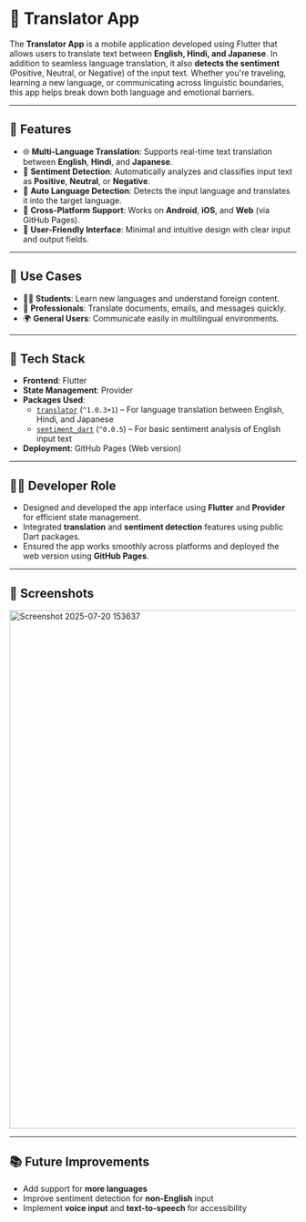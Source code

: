 # 📱 Translator App

The **Translator App** is a mobile application developed using Flutter that allows users to translate text between **English, Hindi, and Japanese**. In addition to seamless language translation, it also **detects the sentiment** (Positive, Neutral, or Negative) of the input text. Whether you're traveling, learning a new language, or communicating across linguistic boundaries, this app helps break down both language and emotional barriers.

---

## 🚀 Features

- 🌐 **Multi-Language Translation**: Supports real-time text translation between **English**, **Hindi**, and **Japanese**.
- 🧠 **Sentiment Detection**: Automatically analyzes and classifies input text as **Positive**, **Neutral**, or **Negative**.
- 🧭 **Auto Language Detection**: Detects the input language and translates it into the target language.
- 📲 **Cross-Platform Support**: Works on **Android**, **iOS**, and **Web** (via GitHub Pages).
- 🧼 **User-Friendly Interface**: Minimal and intuitive design with clear input and output fields.

---

## 🎯 Use Cases

- 👩‍🎓 **Students**: Learn new languages and understand foreign content.
- 💼 **Professionals**: Translate documents, emails, and messages quickly.
- 🌍 **General Users**: Communicate easily in multilingual environments.

---

## 🧰 Tech Stack

- **Frontend**: Flutter
- **State Management**: Provider
- **Packages Used**:
  - [`translator`](https://pub.dev/packages/translator) (`^1.0.3+1`) – For language translation between English, Hindi, and Japanese
  - [`sentiment_dart`](https://pub.dev/packages/sentiment_dart) (`^0.0.5`) – For basic sentiment analysis of English input text
- **Deployment**: GitHub Pages (Web version)

---

## 👩‍💻 Developer Role

- Designed and developed the app interface using **Flutter** and **Provider** for efficient state management.
- Integrated **translation** and **sentiment detection** features using public Dart packages.
- Ensured the app works smoothly across platforms and deployed the web version using **GitHub Pages**.

---

## 📸 Screenshots

<img width="1919" height="910" alt="Screenshot 2025-07-20 153637" src="https://github.com/user-attachments/assets/b0309ef2-412d-4fbf-9017-0995ee1037e7" />

---

## 📚 Future Improvements

- Add support for **more languages**
- Improve sentiment detection for **non-English** input
- Implement **voice input** and **text-to-speech** for accessibility

